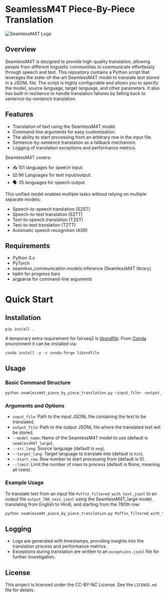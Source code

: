 # SeamlessM4T Piece-By-Piece Translation

![SeamlessM4T Logo](seamlessM4T.png)

## Overview

SeamlessM4T is designed to provide high-quality translation, allowing people from different linguistic communities to communicate effortlessly through speech and text. This repository contains a Python script that leverages the state-of-the-art SeamlessM4T model to translate text stored in a JSONL file. The script is highly configurable and allows you to specify the model, source language, target language, and other parameters. It also has built-in resilience to handle translation failures by falling back to sentence-by-sentence translation.

## Features

- Translation of text using the SeamlessM4T model.
- Command-line arguments for easy customization.
- The ability to start processing from an arbitrary row in the input file.
- Sentence-by-sentence translation as a fallback mechanism.
- Logging of translation exceptions and performance metrics.

SeamlessM4T covers:
- 📥 101 languages for speech input.
- ⌨️ 96 Languages for text input/output.
- 🗣️ 35 languages for speech output.

This unified model enables multiple tasks without relying on multiple separate models:
- Speech-to-speech translation (S2ST)
- Speech-to-text translation (S2TT)
- Text-to-speech translation (T2ST)
- Text-to-text translation (T2TT)
- Automatic speech recognition (ASR)

## Requirements

- Python 3.x
- PyTorch
- seamless_communication.models.inference (SeamlessM4T library)
- tqdm for progress bars
- argparse for command-line arguments

# Quick Start
## Installation

```
pip install .
```

A temporary extra requirement for fairseq2 is [libsndfile](https://github.com/libsndfile/libsndfile). From [Conda](https://docs.conda.io/en/latest/) environment it can be installed via:
```
conda install -y -c conda-forge libsndfile
```

## Usage

### Basic Command Structure

```bash
python seamlessm4t_piece_by_piece_translation.py <input_file> <output_file> [options]
```

### Arguments and Options

- `input_file`: Path to the input JSONL file containing the text to be translated.
- `output_file`: Path to the output JSONL file where the translated text will be stored.
- `--model_name`: Name of the SeamlessM4T model to use (default is `seamlessM4T_large`).
- `--src_lang`: Source language (default is `eng`).
- `--target_lang`: Target language to translate into (default is `hin`).
- `--start_row`: Row number to start processing from (default is 0).
- `--limit`: Limit the number of rows to process (default is None, meaning all rows).

### Example Usage

To translate text from an input file `Puffin_filtered_with_text.jsonl` to an output file `output_780_next.jsonl` using the SeamlessM4T_large model, translating from English to Hindi, and starting from the 780th row:

```bash
python seamlessm4t_piece_by_piece_translation.py Puffin_filtered_with_text.jsonl output_780_next.jsonl --model_name seamlessM4T_large --src_lang eng --target_lang hin --start_row 780
```

## Logging

- Logs are generated with timestamps, providing insights into the translation process and performance metrics.
- Exceptions during translation are written to an `exceptions.jsonl` file for further investigation.

## License

This project is licensed under the CC-BY-NC License. See the `LICENSE.md` file for details.

